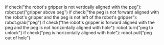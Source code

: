 

if check("the robot's gripper is not vertically aligned with the peg"):
    robot.put("gripper above peg")
if check("the peg is not forward aligned with the robot's gripper and the peg is not left of the robot's gripper"):
    robot.grab("peg")
if check("the robot's gripper is forward aligned with the peg and the peg is not horizontally aligned with hole"):
    robot.turn("peg to unlock")
if check("peg is horizontally aligned with hole"):
    robot.pull("peg out of hole")